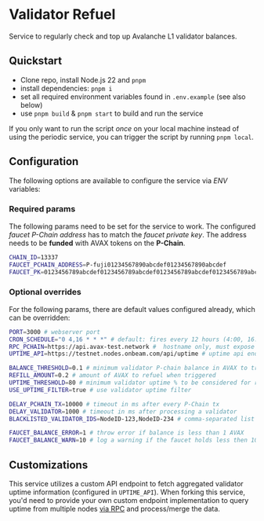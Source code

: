 # Validator Refuel

Service to regularly check and top up Avalanche L1 validator balances.

## Quickstart

- Clone repo, install Node.js 22 and `pnpm`
- install dependencies: `pnpm i`
- set all required environment variables found in `.env.example` (see also below)
- use `pnpm build` & `pnpm start` to build and run the service

If you only want to run the script _once_ on your local machine instead of using the periodic service, you can trigger the script by running `pnpm local`.

## Configuration

The following options are available to configure the service via _ENV_ variables:

### Required params

The following params need to be set for the service to work. The configured _faucet P-Chain address_ has to match the _faucet private key_. The address needs to be **funded** with AVAX tokens on the **P-Chain**.

```bash
CHAIN_ID=13337
FAUCET_PCHAIN_ADDRESS=P-fuji01234567890abcdef01234567890abcdef
FAUCET_PK=0123456789abcdef0123456789abcdef0123456789abcdef0123456789abcdef
```

### Optional overrides

For the following params, there are default values configured already, which can be overridden:

```bash
PORT=3000 # webserver port
CRON_SCHEDULE="0 4,16 * * *" # default: fires every 12 hours (4:00, 16:00)
RPC_PCHAIN=https://api.avax-test.network #  hostname only, must expose "/ext/bc/P/rpc" endpoint
UPTIME_API=https://testnet.nodes.onbeam.com/api/uptime # uptime api endpoint of delegation dashboard

BALANCE_THRESHOLD=0.1 # minimum validator P-chain balance in AVAX to trigger refuel
REFILL_AMOUNT=0.2 # amount of AVAX to refuel when triggered
UPTIME_THRESHOLD=80 # minimum validator uptime % to be considered for refuel
USE_UPTIME_FILTER=true # use validator uptime filter

DELAY_PCHAIN_TX=10000 # timeout in ms after every P-Chain tx
DELAY_VALIDATOR=1000 # timeout in ms after processing a validator
BLACKLISTED_VALIDATOR_IDS=NodeID-123,NodeID-234 # comma-separated list of node IDs to ignore

FAUCET_BALANCE_ERROR=1 # throw error if balance is less than 1 AVAX
FAUCET_BALANCE_WARN=10 # log a warning if the faucet holds less then 10 AVAX
```

## Customizations

This service utilizes a custom API endpoint to fetch aggregated validator uptime information (configured in `UPTIME_API`). When forking this service, you'd need to provide your own custom endpoint implementation to query uptime from multiple nodes [via RPC](https://build.avax.network/docs/api-reference/subnet-evm-api#validatorsgetcurrentvalidators) and process/merge the data.
